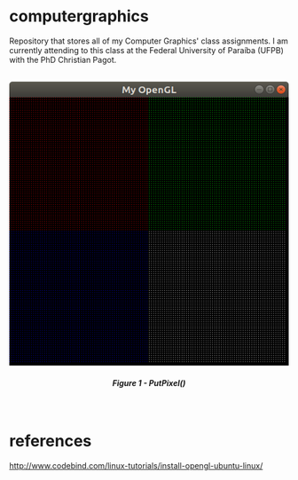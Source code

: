 # computergraphics
Repository that stores all of my Computer Graphics' class assignments. I am currently attending to this class at the Federal University of Paraíba (UFPB) with the PhD Christian Pagot.

<p align="center">
	<br>
	<img src="./printscreens/PutPixel.png"/ width=512px height=512px>
	<h5 align="center">Figure 1 - PutPixel()</h5>
	<br>
</p>

# references
http://www.codebind.com/linux-tutorials/install-opengl-ubuntu-linux/
